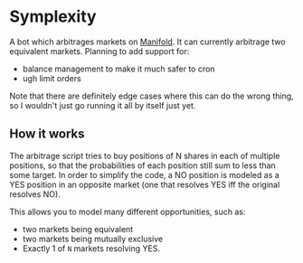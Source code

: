# Symplexity
A bot which arbitrages markets on [Manifold](https://manifold.markets/). 
It can currently arbitrage two equivalent markets. Planning to add support for:
- balance management to make it much safer to cron
- ugh limit orders

Note that there are definitely edge cases where this can do the wrong thing, so I wouldn't just go running it all by itself just yet.

## How it works
The arbitrage script tries to buy positions of N shares in each of multiple positions,
so that the probabilities of each position still sum to less than some target.
In order to simplify the code, a NO position is modeled as a YES position in an
opposite market (one that resolves YES iff the original resolves NO).

This allows you to model many different opportunities, such as:
- two markets being equivalent
- two markets being mutually exclusive
- Exactly 1 of `N` markets resolving YES.